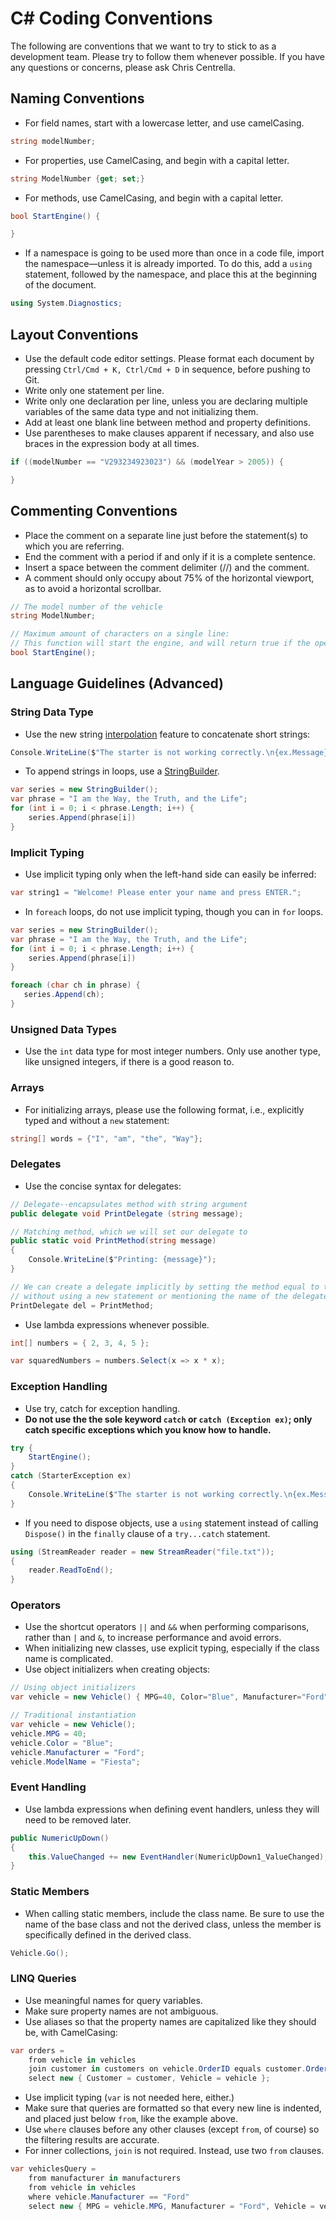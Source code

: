 # C# Coding Conventions

The following are conventions that we want to try to stick to as a development team. Please try to follow them whenever possible. If you have any questions or concerns, please ask Chris Centrella.

## Naming Conventions
* For field names, start with a lowercase letter, and use camelCasing.
```c#
string modelNumber;
```

* For properties, use CamelCasing, and begin with a capital letter.
```c#
string ModelNumber {get; set;}
```
* For methods, use CamelCasing, and begin with a capital letter.
```c#
bool StartEngine() {

}
```
* If a namespace is going to be used more than once in a code file, import the namespace&mdash;unless it is already imported. To do this, add a `using` statement, followed by the namespace, and place this at the beginning of the document.
```c#
using System.Diagnostics;
```

## Layout Conventions
* Use the default code editor settings. Please format each document by pressing `Ctrl/Cmd + K, Ctrl/Cmd + D` in sequence, before pushing to Git.
* Write only one statement per line.
* Write only one declaration per line, unless you are declaring multiple variables of the same data type and not initializing them.
* Add at least one blank line between method and property definitions.
* Use parentheses to make clauses apparent if necessary, and also use braces in the expression body at all times.

```c#
if ((modelNumber == "V293234923023") && (modelYear > 2005)) {

}
```

## Commenting Conventions
* Place the comment on a separate line just before the statement(s) to which you are referring.
* End the comment with a period if and only if it is a complete sentence.
* Insert a space between the comment delimiter (//) and the comment.
* A comment should only occupy about 75% of the horizontal viewport, as to avoid a horizontal scrollbar.

```c#
// The model number of the vehicle
string ModelNumber;

// Maximum amount of characters on a single line:
// This function will start the engine, and will return true if the operation succeeded.
bool StartEngine();

```

## Language Guidelines (Advanced)
### String Data Type
* Use the new string <a target="_blank" href="https://docs.microsoft.com/en-us/dotnet/csharp/language-reference/tokens/interpolated">interpolation</a> feature to concatenate short strings:

```c#
Console.WriteLine($"The starter is not working correctly.\n{ex.Message}");
```

* To append strings in loops, use a <a target="_blank" href="https://docs.microsoft.com/en-us/dotnet/api/system.text.stringbuilder">StringBuilder</a>.
```c#
var series = new StringBuilder();
var phrase = "I am the Way, the Truth, and the Life";
for (int i = 0; i < phrase.Length; i++) {
    series.Append(phrase[i])
}
```
### Implicit Typing
* Use implicit typing only when the left-hand side can easily be inferred:


```c#
var string1 = "Welcome! Please enter your name and press ENTER.";
```
* In `foreach` loops, do not use implicit typing, though you can in `for` loops.

```c#
var series = new StringBuilder();
var phrase = "I am the Way, the Truth, and the Life";
for (int i = 0; i < phrase.Length; i++) {
    series.Append(phrase[i])
}

foreach (char ch in phrase) {
   series.Append(ch);
}
```

### Unsigned Data Types
* Use the `int` data type for most integer numbers. Only use another type, like unsigned integers, if there is a good reason to.

### Arrays
* For initializing arrays, please use the following format, i.e., explicitly typed and without a `new` statement:
```c#
string[] words = {"I", "am", "the", "Way"};
```
### Delegates
* Use the concise syntax for delegates:
```c#
// Delegate--encapsulates method with string argument
public delegate void PrintDelegate (string message);

// Matching method, which we will set our delegate to
public static void PrintMethod(string message)
{
    Console.WriteLine($"Printing: {message}");
}

// We can create a delegate implicitly by setting the method equal to the delegate,
// without using a new statement or mentioning the name of the delegate again.
PrintDelegate del = PrintMethod;
```

* Use lambda expressions whenever possible.
```c#
int[] numbers = { 2, 3, 4, 5 };

var squaredNumbers = numbers.Select(x => x * x);
```
### Exception Handling
* Use try, catch for exception handling.
* <strong>Do not use the the sole keyword `catch` or `catch (Exception ex)`; only catch specific exceptions which you know how to handle.</strong>
```c#
try {
    StartEngine();
}
catch (StarterException ex)
{
    Console.WriteLine($"The starter is not working correctly.\n{ex.Message}");
}
```
* If you need to dispose objects, use a `using` statement instead of calling `Dispose()` in the `finally` clause of a `try...catch` statement.

```c#
using (StreamReader reader = new StreamReader("file.txt"));
{
    reader.ReadToEnd();
}
```

### Operators
* Use the shortcut operators `||` and `&&` when performing comparisons, rather than `|` and `&`, to increase performance and avoid errors.
* When initializing new classes, use explicit typing, especially if the class name is complicated.
* Use object initializers when creating objects:

```c#
// Using object initializers
var vehicle = new Vehicle() { MPG=40, Color="Blue", Manufacturer="Ford", ModelName="Fiesta" };

// Traditional instantiation
var vehicle = new Vehicle();
vehicle.MPG = 40;
vehicle.Color = "Blue";
vehicle.Manufacturer = "Ford";
vehicle.ModelName = "Fiesta";
```
### Event Handling
* Use lambda expressions when defining event handlers, unless they will need to be removed later.
```c#
public NumericUpDown()
{
    this.ValueChanged += new EventHandler(NumericUpDown1_ValueChanged);
}
```

### Static Members
* When calling static members, include the class name. Be sure to use the name of the base class and not the derived class, unless the member is specifically defined in the derived class.
```c#
Vehicle.Go();
```

### LINQ Queries
* Use meaningful names for query variables.
* Make sure property names are not ambiguous.
* Use aliases so that the property names are capitalized like they should be, with CamelCasing:
```c#
var orders =
    from vehicle in vehicles
    join customer in customers on vehicle.OrderID equals customer.OrderID
    select new { Customer = customer, Vehicle = vehicle };
```
* Use implicit typing (`var` is not needed here, either.)
* Make sure that queries are formatted so that every new line is indented, and placed just below `from`, like the example above.
* Use `where` clauses before any other clauses (except `from`, of course) so the filtering results are accurate.
* For inner collections, `join` is not required. Instead, use two `from` clauses.

```c#
var vehiclesQuery =
    from manufacturer in manufacturers
    from vehicle in vehicles
    where vehicle.Manufacturer == "Ford"
    select new { MPG = vehicle.MPG, Manufacturer = "Ford", Vehicle = vehicle };
```